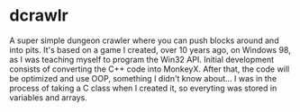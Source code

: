 # dcrawlr
A super simple dungeon crawler where you can push blocks around and into pits. It's based on a game I created, over 10 years ago, on Windows 98, as I was teaching myself to program the Win32 API. Initial development consists of converting the C++ code into MonkeyX. After that, the code will be optimized and use OOP, something I didn't know about... I was in the process of taking a C class when I created it, so everyting was stored in variables and arrays.
